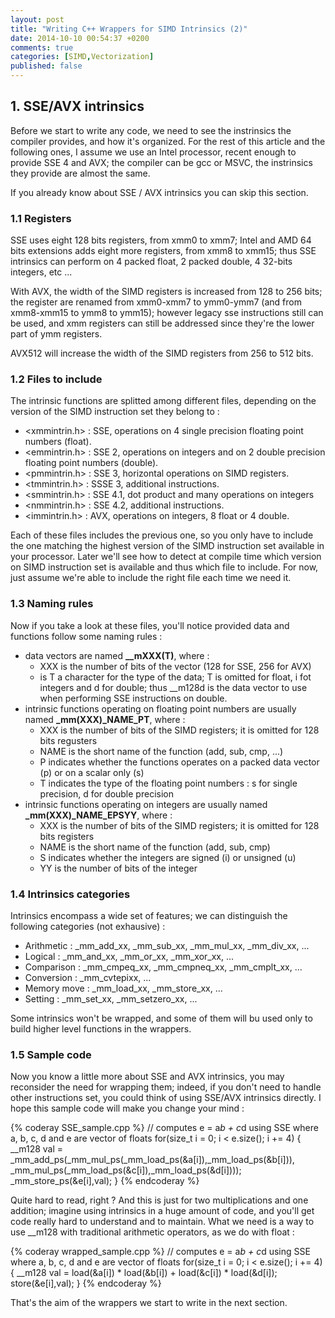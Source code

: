 ```yaml
---
layout: post
title: "Writing C++ Wrappers for SIMD Intrinsics (2)"
date: 2014-10-10 00:54:37 +0200
comments: true
categories: [SIMD,Vectorization]
published: false
---
```


## <a name="section_1"></a>1. SSE/AVX intrinsics

Before we start to write any code, we need to see the instrinsics the compiler provides, and how it's organized.
For the rest of this article and the following ones, I assume we use an Intel processor, recent enough to provide SSE 4
and AVX; the compiler can be gcc or MSVC, the instrinsics they provide are almost the same.

If you already know about SSE / AVX intrinsics you can skip this section.
<!-- more -->

### 1.1 Registers

SSE uses eight 128 bits registers, from xmm0 to xmm7; Intel and AMD 64 bits extensions adds eight more registers, from
xmm8 to xmm15; thus SSE intrinsics can perform on 4 packed float, 2 packed double, 4 32-bits integers, etc ...

With AVX, the width of the SIMD registers is increased from 128 to 256 bits; the register are renamed from xmm0-xmm7
to ymm0-ymm7 (and from xmm8-xmm15 to ymm8 to ymm15); however legacy sse instructions still can be used, and xmm
registers can still be addressed since they're the lower part of ymm registers.

AVX512 will increase the width of the SIMD registers from 256 to 512 bits.

### 1.2 Files to include

The intrinsic functions are splitted among different files, depending on the version of the SIMD instruction set they
belong to :

* \<xmmintrin.h\> : SSE, operations on 4 single precision floating point numbers (float).
* \<emmintrin.h\> : SSE 2, operations on integers and on 2 double precision floating point numbers (double).
* \<pmmintrin.h\> : SSE 3, horizontal operations on SIMD registers.
* \<tmmintrin.h\> : SSSE 3, additional instructions.
* \<smmintrin.h\> : SSE 4.1, dot product and many operations on integers
* \<nmmintrin.h\> : SSE 4.2, additional instructions.
* \<immintrin.h\> : AVX, operations on integers, 8 float or 4 double.

Each of these files includes the previous one, so you only have to include the one matching the highest version of the SIMD
instruction set available in your processor. Later we'll see how to detect at compile time which version on SIMD instruction
set is available and thus which file to include. For now, just assume we're able to include the right file each time we need it.

### 1.3 Naming rules

Now if you take a look at these files, you'll notice provided data and functions follow some naming rules :

* data vectors are named **\_\_mXXX(T)**, where :
	* XXX is the number of bits of the vector (128 for SSE, 256 for AVX)
	* is T a character for the type of the data; T is omitted for float, i fot integers and d for double; thus \_\_m128d is the
	data vector to use when performing SSE instructions on double.
* intrinsic functions operating on floating point numbers are usually named **\_mm(XXX)_NAME_PT**, where :
	* XXX is the number of bits of the SIMD registers; it is omitted for 128 bits regusters
	* NAME is the short name of the function (add, sub, cmp, ...)
	* P indicates whether the functions operates on a packed data vector (p) or on a scalar only (s)
	* T indicates the type of the floating point numbers : s for single precision, d for double precision
* intrinsic functions operating on integers are usually named **\_mm(XXX)_NAME_EPSYY**, where :
	* XXX is the number of bits of the SIMD registers; it is omitted for 128 bits registers
	* NAME is the short name of the function (add, sub, cmp)
	* S indicates whether the integers are signed (i) or unsigned (u)
	* YY is the number of bits of the integer

### 1.4 Intrinsics categories

Intrinsics encompass a wide set of features; we can distinguish the following categories (not exhausive) :

* Arithmetic : _mm_add_xx, _mm_sub_xx, _mm_mul_xx, _mm_div_xx, ...
* Logical : _mm_and_xx, _mm_or_xx, _mm_xor_xx, ...
* Comparison : _mm_cmpeq_xx, _mm_cmpneq_xx, _mm_cmplt_xx, ...
* Conversion : _mm_cvtepixx, ...
* Memory move : _mm_load_xx, _mm_store_xx, ...
* Setting : _mm_set_xx, _mm_setzero_xx, ...

Some intrinsics won't be wrapped, and some of them will bu used only to build higher level functions in the wrappers.

### 1.5 Sample code

Now you know a little more about SSE and AVX intrinsics, you may reconsider the need for wrapping them; indeed, if you don't need
to handle other instructions set, you could think of using SSE/AVX intrinsics directly. I hope this sample code will make you
change your mind :

{% coderay SSE_sample.cpp %}
// computes e = a*b + c*d using SSE where a, b, c, d and e are vector of floats
for(size_t i = 0; i < e.size(); i += 4)
{
	__m128 val = _mm_add_ps(_mm_mul_ps(_mm_load_ps(&a[i]),_mm_load_ps(&b[i])),
							_mm_mul_ps(_mm_load_ps(&c[i]),_mm_load_ps(&d[i])));
	_mm_store_ps(&e[i],val);
}
{% endcoderay %}

Quite hard to read, right ? And this is just for two multiplications and one addition; imagine using intrinsics in a huge amount of code,
and you'll get code really hard to understand and to maintain. What we need is a way to use \_\_m128 with traditional arithmetic
operators, as we do with float :

{% coderay wrapped_sample.cpp %}
// computes e = a*b + c*d using SSE where a, b, c, d and e are vector of floats
for(size_t i = 0; i < e.size(); i += 4)
{
	__m128 val = load(&a[i]) * load(&b[i]) + load(&c[i]) * load(&d[i]);
	store(&e[i],val);
}
{% endcoderay %}

That's the aim of the wrappers we start to write in the next section.

